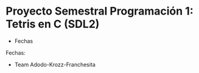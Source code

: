# Proyecto Semestral Programación 1: Tetris en C (SDL2)
* Fechas

Fechas:

* Team Adodo-Krozz-Franchesita
